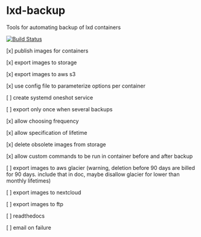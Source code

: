 # lxd-backup
Tools for automating backup of lxd containers

[![Build Status](https://travis-ci.org/apeyrard/lxd-backup.svg?branch=master)](https://travis-ci.org/apeyrard/lxd-backup)


[x] publish images for containers

[x] export images to storage

[x] export images to aws s3

[x] use config file to parameterize options per container

[ ] create systemd oneshot service

[ ] export only once when several backups

[x] allow choosing frequency

[x] allow specification of lifetime

[x] delete obsolete images from storage

[x] allow custom commands to be run in container before and after backup

[ ] export images to aws glacier (warning, deletion before 90 days are billed for 90 days. include that in doc, maybe disallow glacier for lower than monthly lifetimes)

[ ] export images to nextcloud

[ ] export images to ftp

[ ] readthedocs

[ ] email on failure
